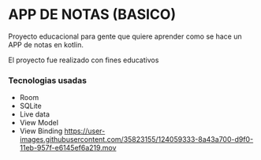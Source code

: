 # APP DE NOTAS (BASICO)

Proyecto educacional para gente que quiere aprender como se hace un APP de notas en kotlin.

El proyecto fue realizado con fines educativos
### Tecnologias usadas

- Room
- SQLite
- Live data
- View Model
- View Binding
https://user-images.githubusercontent.com/35823155/124059333-8a43a700-d9f0-11eb-957f-e6145ef6a219.mov
